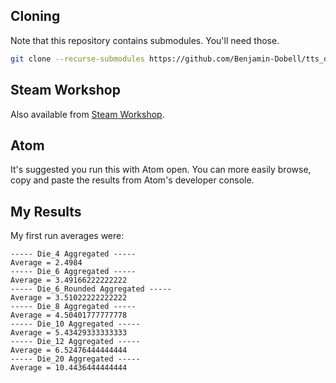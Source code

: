 ## Cloning

Note that this repository contains submodules. You'll need those.

```sh
git clone --recurse-submodules https://github.com/Benjamin-Dobell/tts_die_test.git
```

## Steam Workshop

Also available from [Steam Workshop](https://steamcommunity.com/sharedfiles/filedetails/2392810756).

## Atom

It's suggested you run this with Atom open. You can more easily browse, copy and paste the results
from Atom's developer console.

## My Results

My first run averages were:

```
----- Die_4 Aggregated -----
Average = 2.4984
----- Die_6 Aggregated -----
Average = 3.49166222222222
----- Die_6_Rounded Aggregated -----
Average = 3.51022222222222
----- Die_8 Aggregated -----
Average = 4.50401777777778
----- Die_10 Aggregated -----
Average = 5.43429333333333
----- Die_12 Aggregated -----
Average = 6.52476444444444
----- Die_20 Aggregated -----
Average = 10.4436444444444
```

